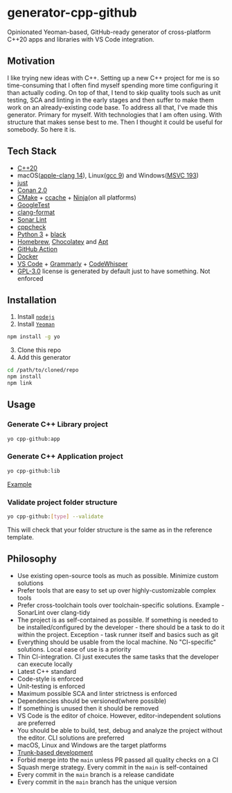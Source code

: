 # generator-cpp-github

Opinionated Yeoman-based, GitHub-ready generator of cross-platform C++20 apps and libraries with VS Code integration.

## Motivation

I like trying new ideas with C++. Setting up a new C++ project for me is so time-consuming that I often find myself spending more time configuring it than actually coding. On top of that, I tend to skip quality tools such as unit testing, SCA and linting in the early stages and then suffer to make them work on an already-existing code base.
To address all that, I've made this generator. Primary for myself. With technologies that I am often using. With structure that makes sense best to me. Then I thought it could be useful for somebody. So here it is.

## Tech Stack

- [C++20](https://en.cppreference.com/w/cpp/20)
- macOS([apple-clang 14](https://opensource.apple.com/source/clang/clang-23/clang/tools/clang/docs/UsersManual.html)), Linux([gcc 9](https://gcc.gnu.org/gcc-9/changes.html)) and Windows([MSVC 193](https://learn.microsoft.com/en-us/visualstudio/releases/2019/history))
- [just](https://github.com/casey/just)
- [Conan 2.0](https://docs.conan.io/2/)
- [CMake](https://cmake.org) + [ccache](https://ccache.dev) + [Ninja](https://ninja-build.org)(on all platforms)
- [GoogleTest](https://github.com/google/googletest)
- [clang-format](https://clang.llvm.org/docs/ClangFormat.html)
- [Sonar Lint](https://www.sonarsource.com/products/sonarlint)
- [cppcheck](https://cppcheck.sourceforge.io)
- [Python 3](https://www.python.org) + [black](https://black.readthedocs.io/en/stable/)
- [Homebrew](https://brew.sh), [Chocolatey](https://chocolatey.org) and [Apt](https://wiki.debian.org/Apt)
- [GitHub Action](https://docs.github.com/en/actions)
- [Docker](https://www.docker.com)
- [VS Code](https://code.visualstudio.com) + [Grammarly](https://marketplace.visualstudio.com/items?itemName=znck.grammarly) + [CodeWhisper](https://aws.amazon.com/codewhisperer/)
- [GPL-3.0](https://www.gnu.org/licenses/gpl-3.0.en.html) license is generated by default just to have something. Not enforced

## Installation

1. Install [`nodejs`](https://nodejs.org/en)
2. Install [`Yeoman`](https://yeoman.io)

```sh
npm install -g yo
```

3. Clone this repo
4. Add this generator

```sh
cd /path/to/cloned/repo
npm install
npm link
```

## Usage

### Generate C++ Library project

```sh
yo cpp-github:app
```

### Generate C++ Application project

```sh
yo cpp-github:lib
```

[Example](https://github.com/vvvar/yo-cppgen-example-app)

### Validate project folder structure

```sh
yo cpp-github:[type] --validate
```

This will check that your folder structure is the same as in the reference template.

## Philosophy

- Use existing open-source tools as much as possible. Minimize custom solutions
- Prefer tools that are easy to set up over highly-customizable complex tools
- Prefer cross-toolchain tools over toolchain-specific solutions. Example - SonarLint over clang-tidy
- The project is as self-contained as possible. If something is needed to be installed/configured by the developer - there should be a task to do it within the project. Exception - task runner itself and basics such as git
- Everything should be usable from the local machine. No "CI-specific" solutions. Local ease of use is a priority
- Thin CI-integration. CI just executes the same tasks that the developer can execute locally
- Latest C++ standard
- Code-style is enforced
- Unit-testing is enforced
- Maximum possible SCA and linter strictness is enforced
- Dependencies should be versioned(where possible)
- If something is unused then it should be removed
- VS Code is the editor of choice. However, editor-independent solutions are preferred
- You should be able to build, test, debug and analyze the project without the editor. CLI solutions are preferred
- macOS, Linux and Windows are the target platforms
- [Trunk-based development](https://trunkbaseddevelopment.com)
- Forbid merge into the `main` unless PR passed all quality checks on a CI
- Squash merge strategy. Every commit in the `main` is self-contained
- Every commit in the `main` branch is a release candidate
- Every commit in the `main` branch has the unique version
